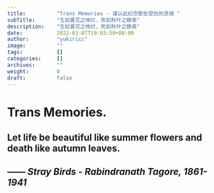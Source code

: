 ```yaml
---
title:          "Trans Memories - 谨以此纪念那些受伤的灵魂 "
subTitle:       "生如夏花之绚烂，死如秋叶之静美"
description:    "生如夏花之绚烂，死如秋叶之静美"
date:           2022-03-07T19:03:50+08:00
author:         "yukiricc"
image:          ""
tags:           []
categories:     []
archives:       ""
weight:         0
draft:          false
---
```

# Trans Memories. 

## Let life be beautiful like summer flowers and death like autumn leaves.
## —— _Stray Birds - Rabindranath Tagore, 1861-1941_